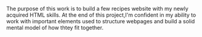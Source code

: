 The purpose of this work is to build a few recipes website with
my newly acquired HTML skills. At the end of this project,I'm
confident in my ability to work with important elements used
to structure webpages and build a solid mental model of how
thtey fit together.
